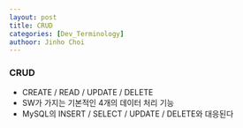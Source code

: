 ```yaml
---
layout: post
title: CRUD
categories: [Dev_Terminology]
authoor: Jinho Choi
---
```


### CRUD
- CREATE / READ / UPDATE / DELETE
- SW가 가지는 기본적인 4개의 데이터 처리 기능
- MySQL의 INSERT / SELECT / UPDATE / DELETE와 대응된다
